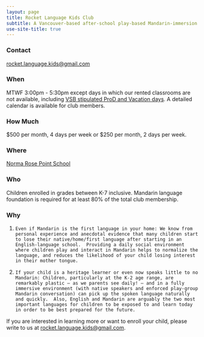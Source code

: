 ```yaml
---
layout: page
title: Rocket Language Kids Club
subtitle: A Vancouver-based after-school play-based Mandarin-immersion language-learning club.
use-site-title: true
---
```


### Contact

[rocket.language.kids@gmail.com](mailto:rocket.language.kids@gmail.com)

### When

MTWF 3:00pm - 5:30pm except days in which our rented classrooms are not available, including [VSB stipulated ProD and Vacation days](https://www.vsb.bc.ca/Calendars/Documents/sbfile/190918/Compact_Calendar_2019-2020_revised.pdf).  A detailed calendar is available for club members.    

### How Much

$500 per month, 4 days per week or  $250 per month, 2 days per week.

### Where

[Norma Rose Point School](https://goo.gl/maps/heGraMxmg2YEvqL97)

### Who

Children enrolled in grades between K-7 inclusive.  Mandarin language foundation is required for at least 80% of the total club membership.

### Why

1.     Even if Mandarin is the first language in your home: We know from personal experience and anecdotal evidence that many children start to lose their native/home/first language after starting in an English-language school.  Providing a daily social environment where children play and interact in Mandarin helps to normalize the language, and reduces the likelihood of your child losing interest in their mother tongue.

2.     If your child is a heritage learner or even now speaks little to no Mandarin: Children, particularly at the K-2 age range, are remarkably plastic – as we parents see daily! – and in a fully immersive environment (with native speakers and enforced play-group Mandarin conversation) can pick up the spoken language naturally and quickly.  Also, English and Mandarin are arguably the two most important languages for children to be exposed to and learn today in order to be best prepared for the future.

If you are interested in learning more or want to enroll your child, please write to us at [rocket.language.kids@gmail.com](mailto:rocket.language.kids@gmail.com).

<!--
<div class="posts-list">
  {% for post in paginator.posts %}
  <article class="post-preview">
    <a href="{{ post.url | relative_url }}">
	  <h2 class="post-title">{{ post.title }}</h2>

	  {% if post.subtitle %}
	  <h3 class="post-subtitle">
	    {{ post.subtitle }}
	  </h3>
	  {% endif %}
    </a>

    <p class="post-meta">
      Posted on {{ post.date | date: site.date_format }}
    </p>

    <div class="post-entry-container">
      {% if post.image %}
      <div class="post-image">
        <a href="{{ post.url | relative_url }}">
          <img src="{{ post.image | relative_url }}">
        </a>
      </div>
      {% endif %}
      <div class="post-entry">
        {{ post.excerpt | strip_html | xml_escape | truncatewords: site.excerpt_length }}
        {% assign excerpt_word_count = post.excerpt | number_of_words %}
        {% if post.content != post.excerpt or excerpt_word_count > site.excerpt_length %}
          <a href="{{ post.url | relative_url }}" class="post-read-more">[Read&nbsp;More]</a>
        {% endif %}
      </div>
    </div>

    {% if post.tags.size > 0 %}
    <div class="blog-tags">
      Tags:
      {% if site.link-tags %}
      {% for tag in post.tags %}
      <a href="{{ '/tags' | relative_url }}#{{- tag -}}">{{- tag -}}</a>
      {% endfor %}
      {% else %}
        {{ post.tags | join: ", " }}
      {% endif %}
    </div>
    {% endif %}

   </article>
  {% endfor %}
</div>

{% if paginator.total_pages > 1 %}
<ul class="pager main-pager">
  {% if paginator.previous_page %}
  <li class="previous">
    <a href="{{ paginator.previous_page_path | relative_url }}">&larr; Newer Posts</a>
  </li>
  {% endif %}
  {% if paginator.next_page %}
  <li class="next">
    <a href="{{ paginator.next_page_path | relative_url }}">Older Posts &rarr;</a>
  </li>
  {% endif %}
</ul>
{% endif %}
-->
